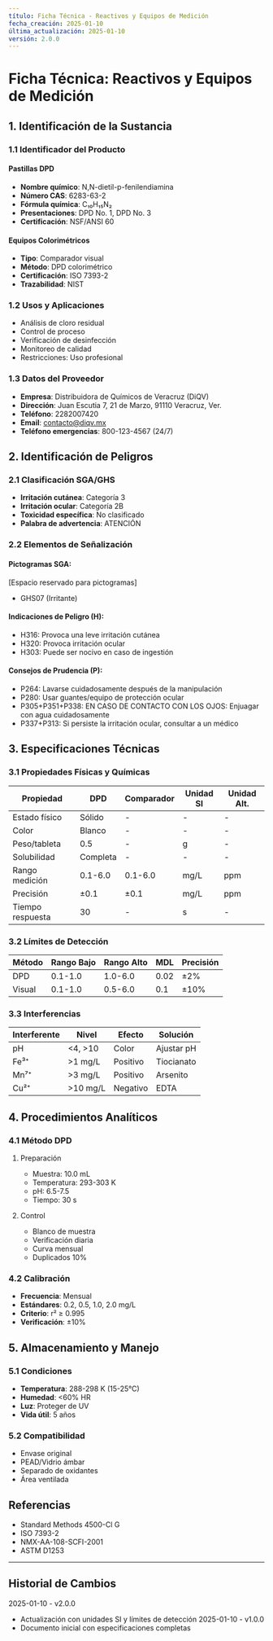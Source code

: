 ```yaml
---
título: Ficha Técnica - Reactivos y Equipos de Medición
fecha_creación: 2025-01-10
última_actualización: 2025-01-10
versión: 2.0.0
---
```


# Ficha Técnica: Reactivos y Equipos de Medición

## 1. Identificación de la Sustancia

### 1.1 Identificador del Producto
#### Pastillas DPD
- **Nombre químico**: N,N-dietil-p-fenilendiamina
- **Número CAS**: 6283-63-2
- **Fórmula química**: C₁₀H₁₅N₂
- **Presentaciones**: DPD No. 1, DPD No. 3
- **Certificación**: NSF/ANSI 60

#### Equipos Colorimétricos
- **Tipo**: Comparador visual
- **Método**: DPD colorimétrico
- **Certificación**: ISO 7393-2
- **Trazabilidad**: NIST

### 1.2 Usos y Aplicaciones
- Análisis de cloro residual
- Control de proceso
- Verificación de desinfección
- Monitoreo de calidad
- Restricciones: Uso profesional

### 1.3 Datos del Proveedor
- **Empresa**: Distribuidora de Químicos de Veracruz (DiQV)
- **Dirección**: Juan Escutia 7, 21 de Marzo, 91110 Veracruz, Ver.
- **Teléfono**: 2282007420
- **Email**: contacto@diqv.mx
- **Teléfono emergencias**: 800-123-4567 (24/7)

## 2. Identificación de Peligros

### 2.1 Clasificación SGA/GHS
- **Irritación cutánea**: Categoría 3
- **Irritación ocular**: Categoría 2B
- **Toxicidad específica**: No clasificado
- **Palabra de advertencia**: ATENCIÓN

### 2.2 Elementos de Señalización
#### Pictogramas SGA:
[Espacio reservado para pictogramas]
- GHS07 (Irritante)

#### Indicaciones de Peligro (H):
- H316: Provoca una leve irritación cutánea
- H320: Provoca irritación ocular
- H303: Puede ser nocivo en caso de ingestión

#### Consejos de Prudencia (P):
- P264: Lavarse cuidadosamente después de la manipulación
- P280: Usar guantes/equipo de protección ocular
- P305+P351+P338: EN CASO DE CONTACTO CON LOS OJOS: Enjuagar con agua cuidadosamente
- P337+P313: Si persiste la irritación ocular, consultar a un médico

## 3. Especificaciones Técnicas

### 3.1 Propiedades Físicas y Químicas
| Propiedad | DPD | Comparador | Unidad SI | Unidad Alt. |
|-----------|-----|------------|------------|-------------|
| Estado físico | Sólido | - | - | - |
| Color | Blanco | - | - | - |
| Peso/tableta | 0.5 | - | g | - |
| Solubilidad | Completa | - | - | - |
| Rango medición | 0.1-6.0 | 0.1-6.0 | mg/L | ppm |
| Precisión | ±0.1 | ±0.1 | mg/L | ppm |
| Tiempo respuesta | 30 | - | s | - |

### 3.2 Límites de Detección
| Método | Rango Bajo | Rango Alto | MDL | Precisión |
|--------|------------|------------|-----|-----------|
| DPD | 0.1-1.0 | 1.0-6.0 | 0.02 | ±2% |
| Visual | 0.1-1.0 | 0.5-6.0 | 0.1 | ±10% |

### 3.3 Interferencias
| Interferente | Nivel | Efecto | Solución |
|-------------|-------|---------|----------|
| pH | <4, >10 | Color | Ajustar pH |
| Fe³⁺ | >1 mg/L | Positivo | Tiocianato |
| Mn⁷⁺ | >3 mg/L | Positivo | Arsenito |
| Cu²⁺ | >10 mg/L | Negativo | EDTA |

## 4. Procedimientos Analíticos

### 4.1 Método DPD
1. Preparación
   - Muestra: 10.0 mL
   - Temperatura: 293-303 K
   - pH: 6.5-7.5
   - Tiempo: 30 s

2. Control
   - Blanco de muestra
   - Verificación diaria
   - Curva mensual
   - Duplicados 10%

### 4.2 Calibración
- **Frecuencia**: Mensual
- **Estándares**: 0.2, 0.5, 1.0, 2.0 mg/L
- **Criterio**: r² ≥ 0.995
- **Verificación**: ±10%

## 5. Almacenamiento y Manejo

### 5.1 Condiciones
- **Temperatura**: 288-298 K (15-25°C)
- **Humedad**: <60% HR
- **Luz**: Proteger de UV
- **Vida útil**: 5 años

### 5.2 Compatibilidad
- Envase original
- PEAD/Vidrio ámbar
- Separado de oxidantes
- Área ventilada

## Referencias
- Standard Methods 4500-Cl G
- ISO 7393-2
- NMX-AA-108-SCFI-2001
- ASTM D1253

---
## Historial de Cambios
2025-01-10 - v2.0.0
- Actualización con unidades SI y límites de detección
2025-01-10 - v1.0.0
- Documento inicial con especificaciones completas